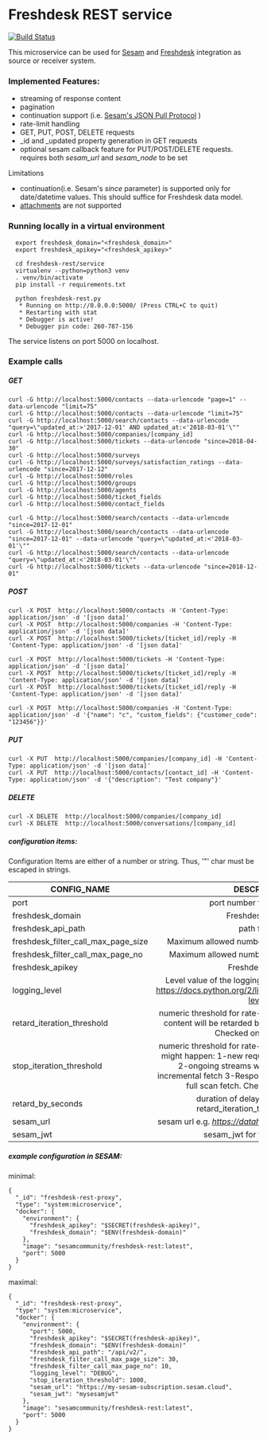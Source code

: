 # Freshdesk REST service
[![Build Status](https://travis-ci.org/sesam-community/freshdesk-rest.svg?branch=master)](https://travis-ci.org/sesam-community/freshdesk-rest)


This microservice can be used for [Sesam](https://docs.sesam.io/index.html) and [Freshdesk](https://developers.freshdesk.com/api/) integration as source or receiver system.

### Implemented Features:
* streaming of response content
* pagination
* continuation support (i.e. [Sesam's JSON Pull Protocol](https://docs.sesam.io/json-pull.html)  )
* rate-limit handling
* GET, PUT, POST, DELETE requests
* _id and _updated property generation in GET requests
* optional sesam callback feature for PUT/POST/DELETE requests. requires both _sesam_url_ and _sesam_node_ to be set


Limitations
* continuation(i.e. Sesam's _since_ parameter) is supported only for date/datetime values. This should suffice for Freshdesk data model.
* [attachments](https://developers.freshdesk.com/api/#attachments) are not supported

### Running locally in a virtual environment
```
  export freshdesk_domain="<freshdesk_domain>"
  export freshdesk_apikey="<freshdesk_apikey>"

  cd freshdesk-rest/service
  virtualenv --python=python3 venv
  . venv/bin/activate
  pip install -r requirements.txt

  python freshdesk-rest.py
   * Running on http://0.0.0.0:5000/ (Press CTRL+C to quit)
   * Restarting with stat
   * Debugger is active!
   * Debugger pin code: 260-787-156
```

The service listens on port 5000 on localhost.
### Example calls

##### GET
```
curl -G http://localhost:5000/contacts --data-urlencode "page=1" --data-urlencode "limit=75"
curl -G http://localhost:5000/contacts --data-urlencode "limit=75"
curl -G http://localhost:5000/search/contacts --data-urlencode "query=\"updated_at:>'2017-12-01' AND updated_at:<'2018-03-01'\""
curl -G http://localhost:5000/companies/[company_id]
curl -G http://localhost:5000/tickets --data-urlencode "since=2018-04-30"
curl -G http://localhost:5000/surveys
curl -G http://localhost:5000/surveys/satisfaction_ratings --data-urlencode "since=2017-12-12"
curl -G http://localhost:5000/roles
curl -G http://localhost:5000/groups
curl -G http://localhost:5000/agents
curl -G http://localhost:5000/ticket_fields
curl -G http://localhost:5000/contact_fields

curl -G http://localhost:5000/search/contacts --data-urlencode "since=2017-12-01"
curl -G http://localhost:5000/search/contacts --data-urlencode "since=2017-12-01" --data-urlencode "query=\"updated_at:<'2018-03-01'\""
curl -G http://localhost:5000/search/contacts --data-urlencode "query=\"updated_at:<'2018-03-01'\""
curl -G http://localhost:5000/tickets --data-urlencode "since=2018-12-01"
```
##### POST
```
curl -X POST  http://localhost:5000/contacts -H 'Content-Type: application/json' -d '[json data]'
curl -X POST  http://localhost:5000/companies -H 'Content-Type: application/json' -d '[json data]'
curl -X POST  http://localhost:5000/tickets/[ticket_id]/reply -H 'Content-Type: application/json' -d '[json data]'

curl -X POST  http://localhost:5000/tickets -H 'Content-Type: application/json' -d '[json data]'
curl -X POST  http://localhost:5000/tickets/[ticket_id]/reply -H 'Content-Type: application/json' -d '[json data]'
curl -X POST  http://localhost:5000/tickets/[ticket_id]/reply -H 'Content-Type: application/json' -d '[json data]'

curl -X POST  http://localhost:5000/companies -H 'Content-Type: application/json' -d '{"name": "c", "custom_fields": {"customer_code": "123456"}}'

```
#####  PUT
```
curl -X PUT  http://localhost:5000/companies/[company_id] -H 'Content-Type: application/json' -d '[json data]'
curl -X PUT  http://localhost:5000/contacts/[contact_id] -H 'Content-Type: application/json' -d '{"description": "Test company"}'
```

##### DELETE
```
curl -X DELETE  http://localhost:5000/companies/[company_id]
curl -X DELETE  http://localhost:5000/conversations/[company_id]
```

##### configuration items:

Configuration Items are either of a number or string. Thus, '"' char must be escaped in strings.

| CONFIG_NAME        | DESCRIPTION           | IS_REQUIRED  |DEFAULT_VALUE|
| -------------------|:---------------------:|:------------:|:-----------:|
| port | port number for the service  | no | 5000 |
| freshdesk_domain | Freshdesk domain  | yes | n/a |
| freshdesk_api_path | path for API | no | "/api/v2/" |
| freshdesk_filter_call_max_page_size | Maximum allowed number of entities in a filter call | no | 30 |
| freshdesk_filter_call_max_page_no | Maximum allowed number of pages in a filter call | no | 10 |
| freshdesk_apikey | Freshdesk apikey | yes | n/a |
| logging_level | Level value of the logging level for the service (see https://docs.python.org/2/library/logging.html#logging-levels) | no | "WARNING" |
| retard_iteration_threshold | numeric threshold for rate-limit. Once passed streams content will be retarded by retard_by_seconds secs. Checked once per page.  | no | 1500 |
| stop_iteration_threshold | numeric threshold for rate-limit. Once passed 3 things might happen: 1-new requests will be either rejected 2-ongoing streams will be stopped if it is an incremental fetch 3-Response will be disrupted it it is a full scan fetch. Checked once per page.  | no | 500 |
| retard_by_seconds | duration of delay in seconds when retard_iteration_threshold reached | no | 60 |
| sesam_url | sesam url e.g. _https://datahub-1426e5f8.sesam.cloud_  | no | n/a |
| sesam_jwt | sesam_jwt for the sesam node | no | n/a |


##### example configuration in SESAM:

minimal:
```
{
  "_id": "freshdesk-rest-proxy",
  "type": "system:microservice",
  "docker": {
    "environment": {
      "freshdesk_apikey": "$SECRET(freshdesk-apikey)",
      "freshdesk_domain": "$ENV(freshdesk-domain)"
    },
    "image": "sesamcommunity/freshdesk-rest:latest",
    "port": 5000
  }
}

```
maximal:

```
{
  "_id": "freshdesk-rest-proxy",
  "type": "system:microservice",
  "docker": {
    "environment": {
      "port": 5000,
      "freshdesk_apikey": "$SECRET(freshdesk-apikey)",
      "freshdesk_domain": "$ENV(freshdesk-domain)"
      "freshdesk_api_path": "/api/v2/",
      "freshdesk_filter_call_max_page_size": 30,
      "freshdesk_filter_call_max_page_no": 10,
      "logging_level": "DEBUG",
      "stop_iteration_threshold": 1000,
      "sesam_url": "https://my-sesam-subscription.sesam.cloud",
      "sesam_jwt": "mysesamjwt"
    },
    "image": "sesamcommunity/freshdesk-rest:latest",
    "port": 5000
  }
}

```
